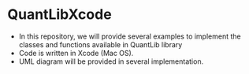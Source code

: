 # QuantLibXcode
- In this repository, we will provide several examples to implement the classes and functions available in QuantLib library
- Code is written in Xcode (Mac OS).
- UML diagram will be provided in several implementation.
